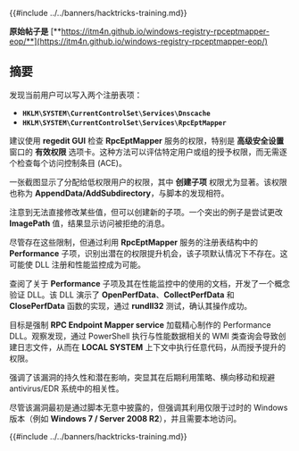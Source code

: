{{#include ../../banners/hacktricks-training.md}}

**原始帖子是** [**https://itm4n.github.io/windows-registry-rpceptmapper-eop/**](https://itm4n.github.io/windows-registry-rpceptmapper-eop/)

## 摘要

发现当前用户可以写入两个注册表项：

- **`HKLM\SYSTEM\CurrentControlSet\Services\Dnscache`**
- **`HKLM\SYSTEM\CurrentControlSet\Services\RpcEptMapper`**

建议使用 **regedit GUI** 检查 **RpcEptMapper** 服务的权限，特别是 **高级安全设置** 窗口的 **有效权限** 选项卡。这种方法可以评估特定用户或组的授予权限，而无需逐个检查每个访问控制条目 (ACE)。

一张截图显示了分配给低权限用户的权限，其中 **创建子项** 权限尤为显著。该权限也称为 **AppendData/AddSubdirectory**，与脚本的发现相符。

注意到无法直接修改某些值，但可以创建新的子项。一个突出的例子是尝试更改 **ImagePath** 值，结果显示访问被拒绝的消息。

尽管存在这些限制，但通过利用 **RpcEptMapper** 服务的注册表结构中的 **Performance** 子项，识别出潜在的权限提升机会，该子项默认情况下不存在。这可能使 DLL 注册和性能监控成为可能。

查阅了关于 **Performance** 子项及其在性能监控中的使用的文档，开发了一个概念验证 DLL。该 DLL 演示了 **OpenPerfData**、**CollectPerfData** 和 **ClosePerfData** 函数的实现，通过 **rundll32** 测试，确认其操作成功。

目标是强制 **RPC Endpoint Mapper service** 加载精心制作的 Performance DLL。观察发现，通过 PowerShell 执行与性能数据相关的 WMI 类查询会导致创建日志文件，从而在 **LOCAL SYSTEM** 上下文中执行任意代码，从而授予提升的权限。

强调了该漏洞的持久性和潜在影响，突显其在后期利用策略、横向移动和规避 antivirus/EDR 系统中的相关性。

尽管该漏洞最初是通过脚本无意中披露的，但强调其利用仅限于过时的 Windows 版本（例如 **Windows 7 / Server 2008 R2**），并且需要本地访问。

{{#include ../../banners/hacktricks-training.md}}
